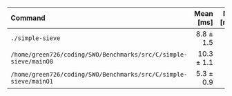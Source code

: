 | Command | Mean [ms] | Min [ms] | Max [ms] | Relative |
|:---|---:|---:|---:|---:|
| `./simple-sieve` | 8.8 ± 1.5 | 6.7 | 12.6 | 1.66 ± 0.40 |
| `/home/green726/coding/SWO/Benchmarks/src/C/simple-sieve/mainO0` | 10.3 ± 1.1 | 8.8 | 14.6 | 1.94 ± 0.39 |
| `/home/green726/coding/SWO/Benchmarks/src/C/simple-sieve/mainO1` | 5.3 ± 0.9 | 4.3 | 9.0 | 1.00 |
